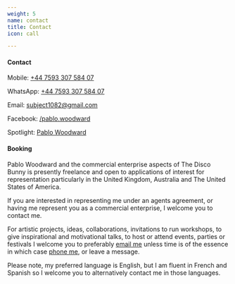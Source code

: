 ```yaml
---
weight: 5
name: contact
title: Contact
icon: call

---
```


#### Contact

Mobile: [+44&nbsp;7593 307&nbsp;584&nbsp;07](tel:+44759330758407)  

WhatsApp: [+44&nbsp;7593 307 584&nbsp;07](intent://send/44759330758407#Intent;scheme=smsto;package=com.whatsapp;action=android.intent.action.SENDTO;end)  

Email: [subject1082@gmail.com](mailto:subject1082@gmail.com?subject=Seen%20PabloWoodward.com&body=Hi%20Pablo,%0D%0A%20%20%20%20) 

Facebook: [/pablo.woodward](https://www.facebook.com/pablo.woodward)  

Spotlight: [Pablo Woodward](https://www.spotlight.com/interactive/cv/7015-6725-9646)

#### Booking

Pablo Woodward and the commercial enterprise aspects of The Disco Bunny is presently freelance and open to applications of interest for representation particularly in the United Kingdom, Australia and The United States of America.

If you are interested in representing me under an agents agreement, or having me represent you as a commercial enterprise, I welcome you to contact me.

For artistic projects, ideas, collaborations, invitations to run workshops, to give inspirational and motivational talks, to host or attend events, parties or festivals I welcome you to preferably [email me](mailto:pablo@pablowoodward.com?subject=Seen%20PabloWoodward.com&body=Hi%20Pablo,%0D%0A%20%20%20%20) unless time is of the essence in which case [phone me](tel:+44759330758407), or leave a message.

Please note, my preferred language is English, but I am fluent in French and Spanish so I welcome you to alternatively contact me in those languages.


<!-- Email: [pablo@pablowoodward.com](mailto:pablo@pablowoodward.com?subject=Seen%20PabloWoodward.com&body=Hi%20Pablo,%0D%0A%20%20%20%20)  
 -->